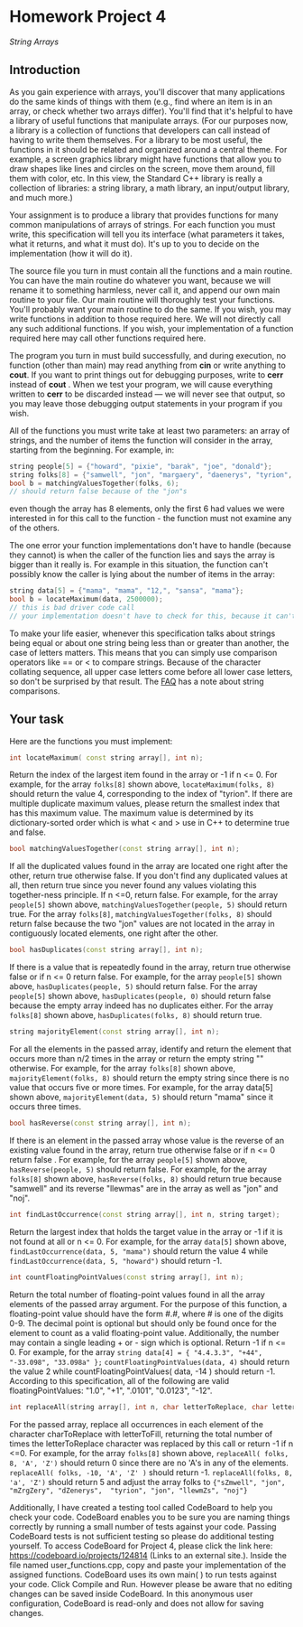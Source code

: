 # Homework Project 4
*String Arrays*

## Introduction
As you gain experience with arrays, you'll discover that many applications do the same kinds of things with them (e.g., find where an item is in an array, or check whether two arrays differ). You'll find that it's helpful to have a library of useful functions that manipulate arrays. (For our purposes now, a library is a collection of functions that developers can call instead of having to write them themselves. For a library to be most useful, the functions in it should be related and organized around a central theme. For example, a screen graphics library might have functions that allow you to draw shapes like lines and circles on the screen, move them around, fill them with color, etc. In this view, the Standard C++ library is really a collection of libraries: a string library, a math library, an input/output library, and much more.)

Your assignment is to produce a library that provides functions for many common manipulations of arrays of strings. For each function you must write, this specification will tell you its interface (what parameters it takes, what it returns, and what it must do). It's up to you to decide on the implementation (how it will do it).

The source file you turn in must contain all the functions and a main routine. You can have the main routine do whatever you want, because we will rename it to something harmless, never call it, and append our own main routine to your file. Our main routine will thoroughly test your functions. You'll probably want your main routine to do the same. If you wish, you may write functions in addition to those required here. We will not directly call any such additional functions. If you wish, your implementation of a function required here may call other functions required here.

The program you turn in must build successfully, and during execution, no function (other than main) may read anything from **cin** or write anything to **cout**. If you want to print things out for debugging purposes, write to **cerr** instead of **cout** . When we test your program, we will cause everything written to **cerr** to be discarded instead — we will never see that output, so you may leave those debugging output statements in your program if you wish.

All of the functions you must write take at least two parameters: an array of strings, and the number of items the function will consider in the array, starting from the beginning. For example, in:
```c++
string people[5] = {"howard", "pixie", "barak", "joe", "donald"};
string folks[8] = {"samwell", "jon", "margaery", "daenerys", "tyrion", "jon", "llewmas", "noj"};
bool b = matchingValuesTogether(folks, 6);
// should return false because of the "jon"s
```

even though the array has 8 elements, only the first 6 had values we were interested in for this call to the function - the function must not examine any of the others.

The one error your function implementations don't have to handle (because they cannot) is when the caller of the function lies and says the array is bigger than it really is. For example in this situation, the function can't possibly know the caller is lying about the number of items in the array:
```c++
string data[5] = {"mama", "mama", "12,", "sansa", "mama"};
bool b = locateMaximum(data, 2500000);   
// this is bad driver code call
// your implementation doesn't have to check for this, because it can't...
```
To make your life easier, whenever this specification talks about strings being equal or about one string being less than or greater than another, the case of letters matters. This means that you can simply use comparison operators like == or < to compare strings. Because of the character collating sequence, all upper case letters come before all lower case letters, so don't be surprised by that result. The [FAQ](http://web.cs.ucla.edu/classes/spring15/cs31/stahl/Projects/4/faq.html) has a note about string comparisons.

## Your task
Here are the functions you must implement:         
```c++ 
int locateMaximum( const string array[], int n);
```
Return the index of the largest item found in the array or -1 if n <= 0.  For example, for the array ```folks[8]``` shown above, ```locateMaximum(folks, 8)```  should return the value 4, corresponding to the index of "tyrion". If there are multiple duplicate maximum values, please return the smallest index that has this maximum value. The maximum value is determined by its dictionary-sorted order which is what < and > use in C++ to determine true and false.
```c++
bool matchingValuesTogether(const string array[], int n);
```
If all the duplicated values found in the array are located one right after the other, return true otherwise false.  If you don't find any duplicated values at all, then return true since you never found any values violating this together-ness principle.  If n <=0, return false.  For example, for the array ```people[5]``` shown above, ```matchingValuesTogether(people, 5)``` should return true.  For the array ```folks[8]```,  ```matchingValuesTogether(folks, 8)``` should return false because the two "jon" values are not located in the array in contiguously located elements, one right after the other.
```c++
bool hasDuplicates(const string array[], int n);
```
If there is a value that is repeatedly found in the array, return true otherwise false or if n <= 0 return false. For example, for the array ```people[5]``` shown above,  ```hasDuplicates(people, 5)``` should return false. For the array ```people[5]``` shown above, ```hasDuplicates(people, 0)``` should return false because the empty array indeed has no duplicates either. For the array ```folks[8]``` shown above, ```hasDuplicates(folks, 8)``` should return true.
```c++
string majorityElement(const string array[], int n);
```
For all the elements in the passed array, identify and return the element that occurs more than n/2 times in the array or return the empty string "" otherwise.   For example, for the array ```folks[8]```  shown above, ```majorityElement(folks, 8)``` should return the empty string since there is no value that occurs five or more times.  For example, for the array data[5] shown above, ```majorityElement(data, 5)``` should return "mama" since it occurs three times.
```c++
bool hasReverse(const string array[], int n);
```
If there is an element in the passed array whose value is the reverse of an existing value found in the array, return true otherwise false or if n <= 0 return false .  For example, for the array ```people[5]``` shown above, ```hasReverse(people, 5)``` should return false.  For example, for the array ```folks[8]``` shown above, ```hasReverse(folks, 8)``` should return true  because "samwell" and its reverse "llewmas" are in the array as well as "jon" and "noj".
```c++
int findLastOccurrence(const string array[], int n, string target);
```
Return the largest index that holds the target value in the array or -1 if it is not found at all or n <= 0.  For example, for the array ```data[5]``` shown above,   ```findLastOccurrence(data, 5, "mama")``` should return the value 4 while ```findLastOccurrence(data, 5, "howard")``` should return -1.
```c++
int countFloatingPointValues(const string array[], int n);
```
Return the total number of floating-point values found in all the array elements of the passed array argument.  For the purpose of this function, a floating-point value should have the form #.#, where # is one of the digits 0-9.  The decimal point is optional but should only be found once for the element to count as a valid floating-point value.  Additionally, the number may contain a single leading + or - sign which is optional.  Return -1 if n <= 0.  For example, for the array ```string data[4] = { "4.4.3.3", "+44", "-33.098", "33.098a" };``` ```countFloatingPointValues(data, 4)``` should return the value 2 while countFloatingPointValues( data, -14 ) should return -1.  According to this specification, all of the following are valid floatingPointValues:  "1.0", "+1", ".0101", "0.0123", "-12".   
```c++
int replaceAll(string array[], int n, char letterToReplace, char letterToFill);
```
For the passed array, replace all occurrences in each element of the character  charToReplace with letterToFill, returning the total number of times the letterToReplace character was replaced by this call or return -1 if n <=0.  For example, for the array ```folks[8]``` shown above, ```replaceAll( folks, 8, 'A', 'Z')``` should return 0 since there are no 'A's in any of the elements.  ```replaceAll( folks, -10, 'A', 'Z' )``` should return -1.  ```replaceAll(folks, 8, 'a', 'Z')``` should return 5 and adjust the array folks to ```{"sZmwell", "jon", "mZrgZery", "dZenerys",  "tyrion", "jon", "llewmZs", "noj"}```

Additionally, I have created a testing tool called CodeBoard to help you check your code.  CodeBoard enables you to be sure you are naming things correctly by running a small number of tests against your code.  Passing CodeBoard tests is not sufficient testing so please do additional testing yourself.  To access CodeBoard for Project 4, please click the link here: https://codeboard.io/projects/124814 (Links to an external site.).  Inside the file named user_functions.cpp, copy and paste your implementation of the assigned functions.  CodeBoard uses its own main( ) to run tests against your code.  Click Compile and Run.  However please be aware that no editing changes can be saved inside CodeBoard.  In this anonymous user configuration, CodeBoard is read-only and does not allow for saving changes.
